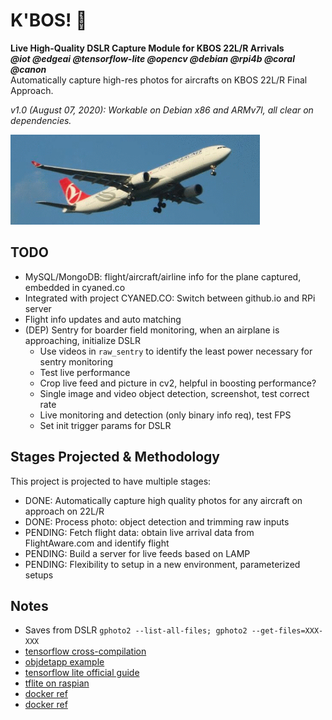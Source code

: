 # K'BOS! 🛬

**Live High-Quality DSLR Capture Module for KBOS 22L/R Arrivals**  
***@iot @edgeai @tensorflow-lite @opencv @debian @rpi4b @coral @canon***  
Automatically capture high-res photos for aircrafts on KBOS 22L/R Final Approach.  

*v1.0 (August 07, 2020): Workable on Debian x86 and ARMv7l, all clear on dependencies.*  



<img src="./raw/misc/cover.gif" alt="drawing" style="width:399px;"/>




## TODO
- MySQL/MongoDB: flight/aircraft/airline info for the plane captured, embedded in cyaned.co
- Integrated with project CYANED.CO: Switch between github.io and RPi server
- Flight info updates and auto matching
- (DEP) Sentry for boarder field monitoring, when an airplane is approaching, initialize DSLR
    - Use videos in `raw_sentry` to identify the least power necessary for sentry monitoring
    - Test live performance
    - Crop live feed and picture in cv2, helpful in boosting performance?
    - Single image and video object detection, screenshot, test correct rate
    - Live monitoring and detection (only binary info req), test FPS
    - Set init trigger params for DSLR



## Stages Projected & Methodology

This project is projected to have multiple stages:
- DONE: Automatically capture high quality photos for any aircraft on approach on 22L/R 
- DONE: Process photo: object detection and trimming raw inputs
- PENDING: Fetch flight data: obtain live arrival data from FlightAware.com and identify flight
- PENDING: Build a server for live feeds based on LAMP
- PENDING: Flexibility to setup in a new environment, parameterized setups



## Notes

- Saves from DSLR `gphoto2 --list-all-files; gphoto2 --get-files=XXX-XXX`
- [tensorflow cross-compilation](https://www.tensorflow.org/lite/guide/build_rpi)
- [objdetapp example](https://github.com/datitran/object_detector_app)
- [tensorflow lite official guide](https://www.tensorflow.org/lite/guide/python)
- [tflite on raspian](https://learn.adafruit.com/running-tensorflow-lite-on-the-raspberry-pi-4/tensorflow-lite-2-0-setup)
- [docker ref](https://zhuanlan.zhihu.com/p/22382728)
- [docker ref](https://draveness.me/docker/)

